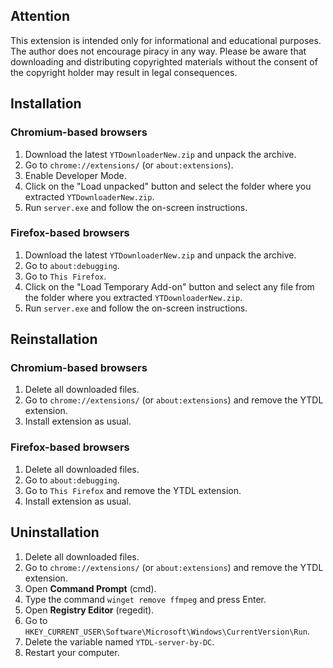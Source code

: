 ## Attention
This extension is intended only for informational and educational purposes. The author does not encourage piracy in any way. Please be aware that downloading and distributing copyrighted materials without the consent of the copyright holder may result in legal consequences.

## Installation
### Chromium-based browsers
1. Download the latest `YTDownloaderNew.zip` and unpack the archive.
2. Go to `chrome://extensions/` (or `about:extensions`).
3. Enable Developer Mode.
4. Click on the "Load unpacked" button and select the folder where you extracted `YTDownloaderNew.zip`.
5. Run `server.exe` and follow the on-screen instructions.

### Firefox-based browsers
1. Download the latest `YTDownloaderNew.zip` and unpack the archive.
2. Go to `about:debugging`.
3. Go to `This Firefox`.
4. Click on the "Load Temporary Add-on" button and select any file from the folder where you extracted `YTDownloaderNew.zip`.
5. Run `server.exe` and follow the on-screen instructions.

## Reinstallation
### Chromium-based browsers
1. Delete all downloaded files.
2. Go to `chrome://extensions/` (or `about:extensions`) and remove the YTDL extension.
3. Install extension as usual.

### Firefox-based browsers
1. Delete all downloaded files.
2. Go to `about:debugging`.
3. Go to `This Firefox` and remove the YTDL extension.
4. Install extension as usual.

## Uninstallation
1. Delete all downloaded files.
2. Go to `chrome://extensions/` (or `about:extensions`) and remove the YTDL extension.
3. Open **Command Prompt** (cmd).
4. Type the command `winget remove ffmpeg` and press Enter.
5. Open **Registry Editor** (regedit).
6. Go to `HKEY_CURRENT_USER\Software\Microsoft\Windows\CurrentVersion\Run`.
7. Delete the variable named `YTDL-server-by-DC`.
8. Restart your computer.
